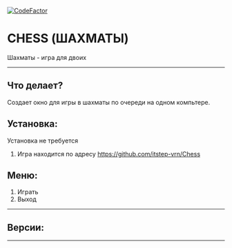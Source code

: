 [![CodeFactor](https://www.codefactor.io/repository/github/itstep-vrn/chess/badge)](https://www.codefactor.io/repository/github/itstep-vrn/chess)

# CHESS \(ШАХМАТЫ\)

Шахматы - игра для двоих

---

## Что делает?

Создает окно для игры в шахматы по очереди на одном компьтере.

## Установка:

Установка не требуется  
1. Игра находится по адресу https://github.com/itstep-vrn/Chess  

## Меню:

1. Играть
2. Выход

---

## Версии:

---

